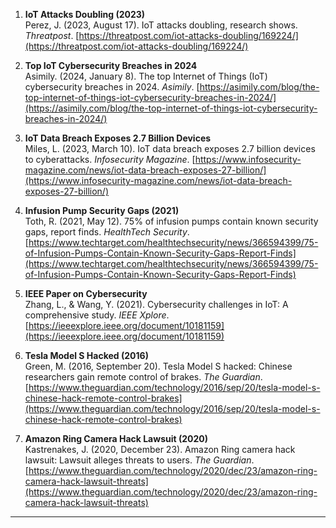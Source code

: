 
1. **IoT Attacks Doubling (2023)**  
    Perez, J. (2023, August 17). IoT attacks doubling, research shows. _Threatpost_. [https://threatpost.com/iot-attacks-doubling/169224/](https://threatpost.com/iot-attacks-doubling/169224/)
    
2. **Top IoT Cybersecurity Breaches in 2024**  
    Asimily. (2024, January 8). The top Internet of Things (IoT) cybersecurity breaches in 2024. _Asimily_. [https://asimily.com/blog/the-top-internet-of-things-iot-cybersecurity-breaches-in-2024/](https://asimily.com/blog/the-top-internet-of-things-iot-cybersecurity-breaches-in-2024/)
    
3. **IoT Data Breach Exposes 2.7 Billion Devices**  
    Miles, L. (2023, March 10). IoT data breach exposes 2.7 billion devices to cyberattacks. _Infosecurity Magazine_. [https://www.infosecurity-magazine.com/news/iot-data-breach-exposes-27-billion/](https://www.infosecurity-magazine.com/news/iot-data-breach-exposes-27-billion/)
    
4. **Infusion Pump Security Gaps (2021)**  
    Toth, R. (2021, May 12). 75% of infusion pumps contain known security gaps, report finds. _HealthTech Security_. [https://www.techtarget.com/healthtechsecurity/news/366594399/75-of-Infusion-Pumps-Contain-Known-Security-Gaps-Report-Finds](https://www.techtarget.com/healthtechsecurity/news/366594399/75-of-Infusion-Pumps-Contain-Known-Security-Gaps-Report-Finds)
    
5. **IEEE Paper on Cybersecurity**  
    Zhang, L., & Wang, Y. (2021). Cybersecurity challenges in IoT: A comprehensive study. _IEEE Xplore_. [https://ieeexplore.ieee.org/document/10181159](https://ieeexplore.ieee.org/document/10181159)
    
6. **Tesla Model S Hacked (2016)**  
    Green, M. (2016, September 20). Tesla Model S hacked: Chinese researchers gain remote control of brakes. _The Guardian_. [https://www.theguardian.com/technology/2016/sep/20/tesla-model-s-chinese-hack-remote-control-brakes](https://www.theguardian.com/technology/2016/sep/20/tesla-model-s-chinese-hack-remote-control-brakes)
    
7. **Amazon Ring Camera Hack Lawsuit (2020)**  
    Kastrenakes, J. (2020, December 23). Amazon Ring camera hack lawsuit: Lawsuit alleges threats to users. _The Guardian_. [https://www.theguardian.com/technology/2020/dec/23/amazon-ring-camera-hack-lawsuit-threats](https://www.theguardian.com/technology/2020/dec/23/amazon-ring-camera-hack-lawsuit-threats)
    

---

